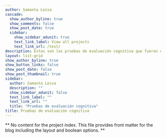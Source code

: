 ```yaml
---
author: Samanta Leiva
cascade:
  show_author_byline: true
  show_comments: false
  show_post_date: true
  sidebar:
    show_sidebar_adunit: true
    text_link_label: View all projects
    text_link_url: /test/
description: Estas son las pruebas de evaluación cognitiva que fueron desarrolladas o adaptadas por mí, junto con otras herramientas en las que participé como colaboradora.
layout: list-grid
show_author_byline: true
show_button_links: false
show_post_date: false
show_post_thumbnail: true
sidebar:
  author: Samanta Leiva
  description: ""
  show_sidebar_adunit: false
  text_link_label: ""
  text_link_url: ""
  title: "Pruebas de evaluación cognitiva"
title: Pruebas de evaluación cognitiva
---
```


** No content for the project index. This file provides front matter for the blog including the layout and boolean options. **
